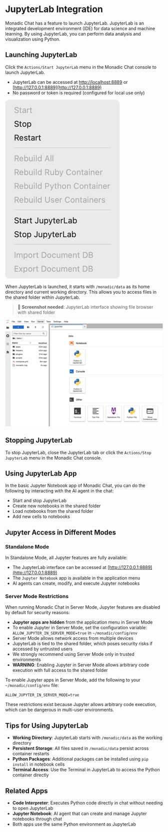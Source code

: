 # JupyterLab Integration

Monadic Chat has a feature to launch JupyterLab. JupyterLab is an integrated development environment (IDE) for data science and machine learning. By using JupyterLab, you can perform data analysis and visualization using Python.

## Launching JupyterLab

Click the `Actions/Start JupyterLab` menu in the Monadic Chat console to launch JupyterLab.

- JupyterLab can be accessed at [http://localhost:8889](http://localhost:8889) or [http://127.0.0.1:8889](http://127.0.0.1:8889)
- No password or token is required (configured for local use only)


![Action menu](../assets/images/jupyter-start-stop.png ':size=190')

When JupyterLab is launched, it starts with `/monadic/data` as its home directory and current working directory. This allows you to access files in the shared folder within JupyterLab.

> 📸 **Screenshot needed**: JupyterLab interface showing file browser with shared folder

![JupyterLab Terminal](../assets/images/jupyterlab-terminal.png ':size=600')

## Stopping JupyterLab

To stop JupyterLab, close the JupyterLab tab or click the `Actions/Stop JupyterLab` menu in the Monadic Chat console.

## Using JupyterLab App

In the basic Jupyter Notebook app of Monadic Chat, you can do the following by interacting with the AI agent in the chat:

- Start and stop JupyterLab
- Create new notebooks in the shared folder
- Load notebooks from the shared folder
- Add new cells to notebooks


## Jupyter Access in Different Modes

### Standalone Mode

In Standalone Mode, all Jupyter features are fully available:
- The JupyterLab interface can be accessed at [http://127.0.0.1:8889](http://127.0.0.1:8889)
- The `Jupyter Notebook` app is available in the application menu
- AI agents can create, modify, and execute Jupyter notebooks

### Server Mode Restrictions

When running Monadic Chat in Server Mode, Jupyter features are disabled by default for security reasons:

- **Jupyter apps are hidden** from the application menu in Server Mode
- To enable Jupyter in Server Mode, set the configuration variable: `ALLOW_JUPYTER_IN_SERVER_MODE=true` in `~/monadic/config/env`
- Server Mode allows network access from multiple devices
- JupyterLab is tied to the shared folder, which poses security risks if accessed by untrusted users
- We strongly recommend using Server Mode only in trusted environments
- **WARNING**: Enabling Jupyter in Server Mode allows arbitrary code execution with full access to the shared folder

To enable Jupyter apps in Server Mode, add the following to your `~/monadic/config/env` file:
```
ALLOW_JUPYTER_IN_SERVER_MODE=true
```

These restrictions exist because Jupyter allows arbitrary code execution, which can be dangerous in multi-user environments.

## Tips for Using JupyterLab

- **Working Directory**: JupyterLab starts with `/monadic/data` as the working directory
- **Persistent Storage**: All files saved in `/monadic/data` persist across container restarts
- **Python Packages**: Additional packages can be installed using `pip install` in notebook cells
- **Terminal Access**: Use the Terminal in JupyterLab to access the Python container directly


## Related Apps

- **Code Interpreter**: Executes Python code directly in chat without needing to open JupyterLab
- **Jupyter Notebook**: AI agent that can create and manage Jupyter notebooks through chat
- Both apps use the same Python environment as JupyterLab

